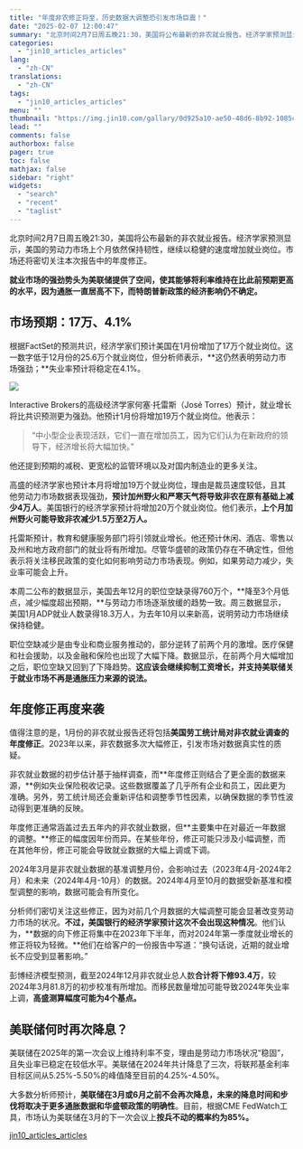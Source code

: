 ```yaml
---
title: "年度非农修正将至，历史数据大调整恐引发市场巨震！"
date: "2025-02-07 12:00:47"
summary: "北京时间2月7日周五晚21:30，美国将公布最新的非农就业报告。经济学家预测显示，美国的劳动力市场上..."
categories:
  - "jin10_articles_articles"
lang:
  - "zh-CN"
translations:
  - "zh-CN"
tags:
  - "jin10_articles_articles"
menu: ""
thumbnail: "https://img.jin10.com/gallary/0d925a10-ae50-48d6-8b92-1085cf65efff.png/lite"
lead: ""
comments: false
authorbox: false
pager: true
toc: false
mathjax: false
sidebar: "right"
widgets:
  - "search"
  - "recent"
  - "taglist"
---
```


北京时间2月7日周五晚21:30，美国将公布最新的非农就业报告。经济学家预测显示，美国的劳动力市场上个月依然保持韧性，继续以稳健的速度增加就业岗位。市场还将密切关注本次报告中的年度修正。

**就业市场的强劲势头为美联储提供了空间，使其能够将利率维持在比此前预期更高的水平，因为通胀一直居高不下，而特朗普新政策的经济影响仍不确定。**

市场预期：17万、4.1%
-------------

根据FactSet的预测共识，经济学家们预计美国在1月份增加了17万个就业岗位。这一数字低于12月份的25.6万个就业岗位，但分析师表示，**这仍然表明劳动力市场强劲；**失业率预计将稳定在4.1%。

![](https://img.jin10.com/news/25/02/wIqj2v2YkzRkkTXXlhG7K.jpg)

Interactive Brokers的高级经济学家何塞·托雷斯（José Torres）预计，就业增长将比共识预测更为强劲。他预计1月份将增加19万个就业岗位。他表示：

> “中小型企业表现活跃，它们一直在增加员工，因为它们认为在新政府的领导下，经济增长将大幅加快。”

他还提到预期的减税、更宽松的监管环境以及对国内制造业的更多关注。

高盛的经济学家也预计本月将增加19万个就业岗位，理由是裁员速度较低，且其他劳动力市场数据表现强劲，**预计加州野火和严寒天气将导致非农在原有基础上减少4万人**。美国银行的经济学家预计将增加20万个就业岗位。他们表示，**上个月加州野火可能导致非农减少1.5万至2万人。**

托雷斯预计，教育和健康服务部门将引领就业增长。他还预计休闲、酒店、零售以及州和地方政府部门的就业将有所增加。尽管华盛顿的政策仍存在不确定性，但他表示将关注移民政策的变化如何影响劳动力市场表现。例如，如果劳动力减少，失业率可能会上升。

本周二公布的数据显示，美国去年12月的职位空缺录得760万个，**降至3个月低点，减少幅度超出预期，**与劳动力市场逐渐放缓的趋势一致。周三数据显示，美国1月ADP就业人数录得18.3万人，为去年10月以来新高，说明劳动力市场继续保持稳健。

职位空缺减少是由专业和商业服务推动的，部分逆转了前两个月的激增。医疗保健和社会援助，以及金融和保险也出现了大幅下降。数据显示，在前两个月大幅增加之后，职位空缺又回到了下降趋势。**这应该会继续抑制工资增长，并支持美联储关于就业市场不再是通胀压力来源的说法。**

年度修正再度来袭
--------

值得注意的是，1月份的非农就业报告还将包括**美国劳工统计局对非农就业调查的年度修正**。2023年以来，非农数据多次大幅修正，引发市场对数据真实性的质疑。

非农就业数据的初步估计基于抽样调查，而**年度修正则结合了更全面的数据来源，**例如失业保险税收记录。这些数据覆盖了几乎所有企业和员工，因此更为准确。另外，劳工统计局还会重新评估和调整季节性因素，以确保数据的季节性波动得到更准确的反映。

年度修正通常涵盖过去五年内的非农就业数据，但**主要集中在对最近一年数据的调整。**修正的幅度因年份而异。在某些年份，修正可能只涉及小幅调整，而在其他年份，修正可能会导致就业数据的大幅上调或下调。

2024年3月是非农就业数据的基准调整月份，会影响过去（2023年4月-2024年2月）和未来（2024年4月-10月）的数据。2024年4月至10月的数据受新基准和模型调整的影响，数据可能会有所变化。

分析师们密切关注这些修正，因为对前几个月数据的大幅调整可能会显著改变劳动力市场的状况。**不过，美国银行的经济学家预计这次不会出现这种情况**。他们认为，**数据的向下修正将集中在2023年下半年，而对2024年第一季度就业增长的修正将较为轻微。**他们在给客户的一份报告中写道：“换句话说，近期的就业增长不应受到显著影响。”

彭博经济模型预测，截至2024年12月非农就业总人数**合计将下修93.4万**，较2024年3月81.8万的初步校准有所增加。而移民数量增加可能导致2024年失业率上调，**高盛测算幅度可能为4个基点。**

美联储何时再次降息？
----------

美联储在2025年的第一次会议上维持利率不变，理由是劳动力市场状况“稳固”，且失业率已稳定在较低水平。美联储在2024年共计降息了三次，将联邦基金利率目标区间从5.25%-5.50%的峰值降至目前的4.25%-4.50%。

大多数分析师预计，**美联储在3月或6月之前不会再次降息，未来的降息时间和步伐将取决于更多通胀数据和华盛顿政策的明确性**。目前，根据CME FedWatch工具，市场认为美联储在3月的下一次会议上**按兵不动的概率约为85%。**

[jin10_articles_articles](https://xnews.jin10.com/details/161859)
